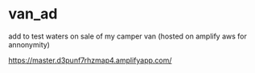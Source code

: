 # van_ad

add to test waters on sale of my camper van (hosted on amplify aws for annonymity) 

https://master.d3punf7rhzmap4.amplifyapp.com/

